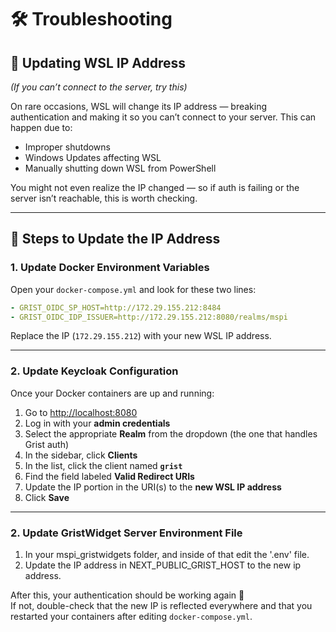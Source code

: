 # 🛠️ Troubleshooting

## 🔄 Updating WSL IP Address  
*(If you can’t connect to the server, try this)*

On rare occasions, WSL will change its IP address — breaking authentication and making it so you can’t connect to your server. This can happen due to:

- Improper shutdowns  
- Windows Updates affecting WSL  
- Manually shutting down WSL from PowerShell  

You might not even realize the IP changed — so if auth is failing or the server isn’t reachable, this is worth checking.

---

## 📍 Steps to Update the IP Address

### 1. Update Docker Environment Variables

Open your `docker-compose.yml` and look for these two lines:

```yaml
- GRIST_OIDC_SP_HOST=http://172.29.155.212:8484
- GRIST_OIDC_IDP_ISSUER=http://172.29.155.212:8080/realms/mspi
```

Replace the IP (`172.29.155.212`) with your new WSL IP address.

---

### 2. Update Keycloak Configuration

Once your Docker containers are up and running:

1. Go to [http://localhost:8080](http://localhost:8080)  
2. Log in with your **admin credentials**
3. Select the appropriate **Realm** from the dropdown (the one that handles Grist auth)
4. In the sidebar, click **Clients**
5. In the list, click the client named **`grist`**
6. Find the field labeled **Valid Redirect URIs**
7. Update the IP portion in the URI(s) to the **new WSL IP address**
8. Click **Save**

---

### 2. Update GristWidget Server Environment File

1. In your mspi_gristwidgets folder, and inside of that edit the '.env' file.
2. Update the IP address in NEXT_PUBLIC_GRIST_HOST to the new ip address.
  

After this, your authentication should be working again 🎉  
If not, double-check that the new IP is reflected everywhere and that you restarted your containers after editing `docker-compose.yml`.